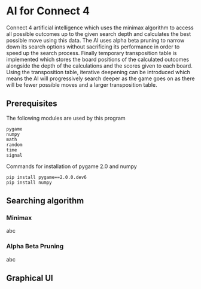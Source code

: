 # AI for Connect 4
Connect 4 artificial intelligence which uses the minimax algorithm to access all possible outcomes up to the given search depth and calculates the best possible move using this data. The AI uses alpha beta pruning to narrow down its search options without sacrificing its performance in order to speed up the search process. Finally temporary transposition table is implemented which stores the board positions of the calculated outcomes alongside the depth of the calculations and the scores given to each board. Using the transposition table, iterative deepening can be introduced which means the AI will progressively search deeper as the game goes on as there will be fewer possible moves and a larger transposition table.

## Prerequisites
The following modules are used by this program
```
pygame
numpy
math
random
time
signal
```
Commands for installation of pygame 2.0 and numpy

```
pip install pygame==2.0.0.dev6
pip install numpy
```

## Searching algorithm

### Minimax

abc

### Alpha Beta Pruning

abc


## Graphical UI
